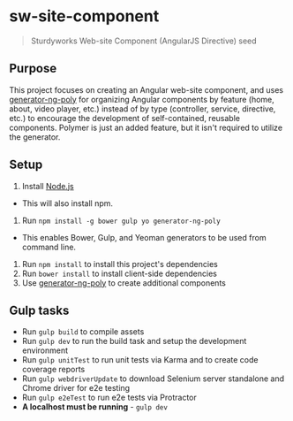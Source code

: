# sw-site-component

> Sturdyworks Web-site Component (AngularJS Directive) seed

## Purpose

This project focuses on creating an Angular web-site component, and uses [generator-ng-poly](https://github.com/dustinspecker/generator-ng-poly) for organizing Angular components by feature (home, about, video player, etc.) instead of by type (controller, service, directive, etc.) to encourage the development of self-contained, reusable components. Polymer is just an added feature, but it isn't required to utilize the generator.

## Setup

1. Install [Node.js](http://nodejs.org/)
 - This will also install npm.
1. Run `npm install -g bower gulp yo generator-ng-poly`
 - This enables Bower, Gulp, and Yeoman generators to be used from command line.
1. Run `npm install` to install this project's dependencies
1. Run `bower install` to install client-side dependencies
1. Use [generator-ng-poly](https://github.com/dustinspecker/generator-ng-poly) to create additional components

## Gulp tasks

- Run `gulp build` to compile assets
- Run `gulp dev` to run the build task and setup the development environment
- Run `gulp unitTest` to run unit tests via Karma and to create code coverage reports
- Run `gulp webdriverUpdate` to download Selenium server standalone and Chrome driver for e2e testing
- Run `gulp e2eTest` to run e2e tests via Protractor
 - **A localhost must be running** - `gulp dev`
